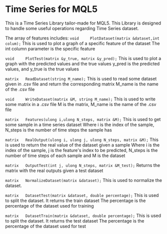 # Time Series for MQL5

This is a Time Series Library tailor-made for MQL5. This Library is designed to handle some useful operations regarding Time Series dataset. 

The array of features includes:
   ```void     PlotDataset(matrix &dataset,int colum);```
This is used to plot a graph of a specific feature of the dataset
The int column parameter is the specific feature

   ```void     PlotTest(matrix &y_true, matrix &y_pred);```
This is used to plot a graph with the predicted values and the true values
y_pred is the predicted values, and y_true is the true values

   ```matrix   ReadDataset(string M_name);```
This is used to read some dataset given in .csv file and return the corresponding matrix
M_name is the name of the .csv file

   ```void     WriteDataset(matrix &M, string M_name);```
This is used to write some matrix in a .csv file 
M is the matrix, M_name is the name of the .csv file

   ```matrix   Features(ulong i,ulong N_steps, matrix &M);```
This is used to get some sample in a time series dataset 
Where i is the index of the sample, N_steps is the number of time steps the sample has

   ```matrix   RealOutput(ulong i, ulong j, ulong N_steps, matrix &M);```
This is used to return the real value of the dataset given a sample
Where i is the index of the sample, j is the feature's index to be predicted, 
N_steps is the number of time steps of each sample and M is the dataset

   ```matrix   OutputTest(int j, ulong N_steps, matrix &M_test);```
Returns the matrix with the real outputs given a test dataset

   ```matrix   NormalizeDataset(matrix &dataset);```
This is used to normalize the dataset. 

   ```matrix   DatasetTest(matrix &dataset, double percentage);```
This is used to split the dataset. It returns the train dataset 
The percentage is the percentage of the dataset used for training

   ```matrix   DatasetTrain(matrix &dataset, double percentage);```
This is used to split the dataset. It returns the test dataset 
The percentage is the percentage of the dataset used for test
